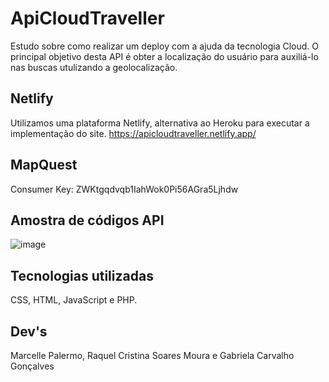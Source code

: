 # ApiCloudTraveller
Estudo sobre como realizar um deploy com a ajuda da tecnologia Cloud. O principal objetivo desta API é obter a localização do usuário para auxiliá-lo nas buscas utulizando a geolocalização. 

## Netlify
Utilizamos uma plataforma Netlify, alternativa ao Heroku para executar a implementação do site. 
https://apicloudtraveller.netlify.app/

## MapQuest
Consumer Key: ZWKtgqdvqb1IahWok0Pi56AGra5Ljhdw

## Amostra de códigos API
![image](https://user-images.githubusercontent.com/111512062/230747626-02535447-649c-442f-90fd-c417f5dab32c.png)

## Tecnologias utilizadas 
CSS, HTML, JavaScript e PHP.

## Dev's
Marcelle Palermo, Raquel Cristina Soares Moura e Gabriela Carvalho Gonçalves

